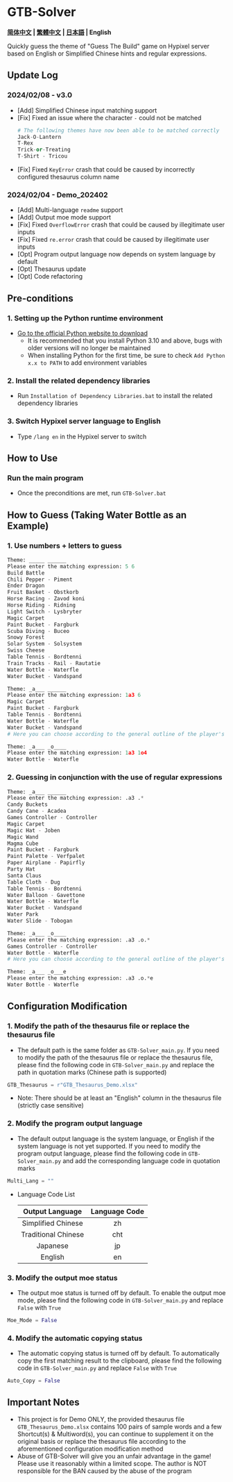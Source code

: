 # GTB-Solver

**[简体中文](./readme_zh.md) | [繁體中文](./readme_cht.md) | [日本語](./readme_jp.md) | English**

Quickly guess the theme of "Guess The Build" game on Hypixel server based on English or Simplified Chinese hints and regular expressions.  

## Update Log
### 2024/02/08 - v3.0
- \[Add\] Simplified Chinese input matching support  
- \[Fix\] Fixed an issue where the character `-` could not be matched  
  ``` Python
  # The following themes have now been able to be matched correctly
  Jack-O-Lantern
  T-Rex
  Trick-or-Treating
  T-Shirt - Tricou
  ```
- \[Fix\] Fixed `KeyError` crash that could be caused by incorrectly configured thesaurus column name  
### 2024/02/04 - Demo_202402
- \[Add\] Multi-language `readme` support  
- \[Add\] Output moe mode support  
- \[Fix\] Fixed `OverflowError` crash that could be caused by illegitimate user inputs  
- \[Fix\] Fixed `re.error` crash that could be caused by illegitimate user inputs  
- \[Opt\] Program output language now depends on system language by default  
- \[Opt\] Thesaurus update  
- \[Opt\] Code refactoring  

## Pre-conditions
### 1. Setting up the Python runtime environment
- [Go to the official Python website to download](https://www.python.org/downloads/ "Python Source Releases")  
  - It is recommended that you install Python 3.10 and above, bugs with older versions will no longer be maintained  
  - When installing Python for the first time, be sure to check `Add Python x.x to PATH` to add environment variables  
### 2. Install the related dependency libraries
- Run `Installation of Dependency Libraries.bat` to install the related dependency libraries  
### 3. Switch Hypixel server language to English
- Type `/lang en` in the Hypixel server to switch  

## How to Use
### Run the main program
- Once the preconditions are met, run `GTB-Solver.bat`  

## How to Guess (Taking Water Bottle as an Example)
### 1. Use numbers + letters to guess
``` Python
Theme: _____ ______
Please enter the matching expression: 5 6
Build Battle
Chili Pepper - Piment
Ender Dragon
Fruit Basket - Obstkorb
Horse Racing - Zavod koni
Horse Riding - Ridning
Light Switch - Lysbryter
Magic Carpet
Paint Bucket - Fargburk
Scuba Diving - Buceo
Snowy Forest
Solar System - Solsystem
Swiss Cheese
Table Tennis - Bordtenni
Train Tracks - Rail - Rautatie
Water Bottle - Waterfle
Water Bucket - Vandspand

Theme: _a___ ______
Please enter the matching expression: 1a3 6
Magic Carpet
Paint Bucket - Fargburk
Table Tennis - Bordtenni
Water Bottle - Waterfle
Water Bucket - Vandspand
# Here you can choose according to the general outline of the player's building

Theme: _a___ _o____
Please enter the matching expression: 1a3 1o4
Water Bottle - Waterfle
```
### 2. Guessing in conjunction with the use of regular expressions
``` Python
Theme: _a___ ______
Please enter the matching expression: .a3 .*
Candy Buckets
Candy Cane - Acadea
Games Controller - Controller
Magic Carpet
Magic Hat - Joben
Magic Wand
Magma Cube
Paint Bucket - Fargburk
Paint Palette - Verfpalet
Paper Airplane - Papirfly
Party Hat
Santa Claus
Table Cloth - Dug
Table Tennis - Bordtenni
Water Balloon - Gavettone
Water Bottle - Waterfle
Water Bucket - Vandspand
Water Park
Water Slide - Tobogan

Theme: _a___ _o____
Please enter the matching expression: .a3 .o.*
Games Controller - Controller
Water Bottle - Waterfle
# Here you can choose according to the general outline of the player's building

Theme: _a___ _o___e
Please enter the matching expression: .a3 .o.*e
Water Bottle - Waterfle
```

## Configuration Modification
### 1. Modify the path of the thesaurus file or replace the thesaurus file
- The default path is the same folder as `GTB-Solver_main.py`. If you need to modify the path of the thesaurus file or replace the thesaurus file, please find the following code in `GTB-Solver_main.py` and replace the path in quotation marks (Chinese path is supported)  
``` Python
GTB_Thesaurus = r"GTB_Thesaurus_Demo.xlsx"
```
- Note: There should be at least an "English" column in the thesaurus file (strictly case sensitive)  
### 2. Modify the program output language
- The default output language is the system language, or English if the system language is not yet supported. If you need to modify the program output language, please find the following code in `GTB-Solver_main.py` and add the corresponding language code in quotation marks  
``` Python
Multi_Lang = ""
```
- Language Code List  

  | Output Language | Language Code |
  | :----: | :----: |
  | Simplified Chinese | zh |
  | Traditional Chinese | cht |
  | Japanese | jp |
  | English | en |

### 3. Modify the output moe status
- The output moe status is turned off by default. To enable the output moe mode, please find the following code in `GTB-Solver_main.py` and replace `False` with `True`  
``` Python
Moe_Mode = False
```
### 4. Modify the automatic copying status
- The automatic copying status is turned off by default. To automatically copy the first matching result to the clipboard, please find the following code in `GTB-Solver_main.py` and replace `False` with `True`  
``` Python
Auto_Copy = False
```

## Important Notes
- This project is for Demo ONLY, the provided thesaurus file `GTB_Thesaurus_Demo.xlsx` contains 100 pairs of sample words and a few Shortcut(s) & Multiword(s), you can continue to supplement it on the original basis or replace the thesaurus file according to the aforementioned configuration modification method  
- Abuse of GTB-Solver will give you an unfair advantage in the game! Please use it reasonably within a limited scope. The author is NOT responsible for the BAN caused by the abuse of the program  